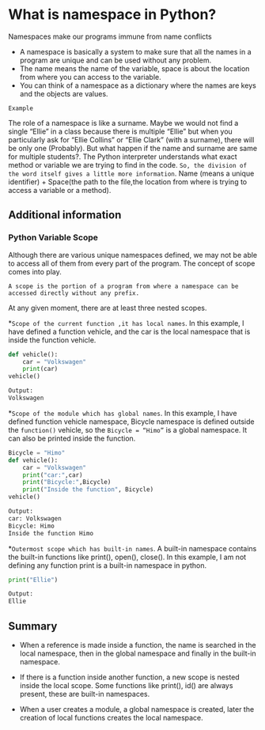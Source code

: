 # What is namespace in Python?

Namespaces make our programs immune from name conflicts

* A namespace is basically a system to make sure that all the names in a program are unique and can be used without any problem.
* The name means the name of the variable, space is about the location from where you can access to the variable.
* You can think of a namespace as a dictionary where the names are keys and the objects are values.

`Example`

The role of a namespace is like a surname. Maybe we would not find a single “Ellie” in a class because there is  multiple “Ellie” but when you particularly ask for “Ellie Collins” or “Ellie Clark” (with a surname), there will be only one (Probably).
But what happen if the name and surname are same for multiple students?. The Python interpreter understands what exact method or variable we are trying to find  in the code. `So, the division of the word itself gives a little more information`. Name (means a unique identifier) + Space(the path to the file,the location from where is trying to access a variable or a method).

## Additional information

### Python Variable Scope

Although there are various unique namespaces defined, we may not be able to access all of them from every part of the program. The concept of scope comes into play.

`A scope is the portion of a program from where a namespace can be accessed directly without any prefix.`

At any given moment, there are at least three nested scopes.

*`Scope of the current function ,it has local names`. In this example, I have defined a function vehicle, and the car is the local namespace that is inside the function vehicle.

```python
def vehicle():
    car = "Volkswagen"
    print(car)
vehicle()

Output:
Volkswagen
```

*`Scope of the module which has global names`. In this example, I have defined function vehicle namespace, Bicycle namespace is defined outside the `function()` vehicle, so the `Bicycle = “Himo”` is a global namespace.
It can also be printed inside the function.

```python
Bicycle = "Himo"
def vehicle():
    car = "Volkswagen"
    print("car:",car)
    print("Bicycle:",Bicycle)
    print("Inside the function", Bicycle)
vehicle()

Output:
car: Volkswagen
Bicycle: Himo
Inside the function Himo
```

*`Outermost scope which has built-in names`. A built-in namespace contains the built-in functions like print(), open(), close(). In this example, I am not defining any function print is a built-in namespace in python.

```Python
print("Ellie")

Output:
Ellie
```

## Summary

* When a reference is made inside a function, the name is searched in the local namespace, then in the global namespace and finally in the built-in namespace.

* If there is a function inside another function, a new scope is nested inside the local scope.
Some functions like print(), id() are always present, these are built-in namespaces. 

* When a user creates a module, a global namespace is created, later the creation of local functions creates the local namespace.
